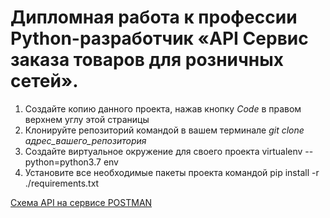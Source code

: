 # Дипломная работа к профессии Python-разработчик «API Сервис заказа товаров для розничных сетей».

1. Создайте копию данного проекта, нажав кнопку *Code* в правом верхнем углу этой страницы
1. Клонируйте репозиторий командой в вашем терминале *git clone адрес_вашего_репозитория*
1. Создайте виртуальное окружение для своего проекта virtualenv --python=python3.7 env
1. Установите все необходимые пакеты проекта командой pip install -r ./requirements.txt


[Схема API на сервисе POSTMAN](https://documenter.getpostman.com/view/13062368/TVRn36Za)